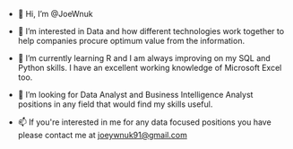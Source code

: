 - 👋 Hi, I’m @JoeWnuk

- 👀 I’m interested in Data and how different technologies work together to help companies procure optimum value from the information. 

- 🌱 I’m currently learning R and I am always improving on my SQL and Python skills. I have an excellent working knowledge of Microsoft Excel too. 

- 💞️ I’m looking for Data Analyst and Business Intelligence Analyst positions in any field that would find my skills useful. 

- 📫 If you're interested in me for any data focused positions you have please contact me at joeywnuk91@gmail.com 


